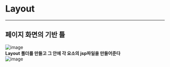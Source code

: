 # Layout
****
## 페이지 화면의 기반 틀
![image](https://github.com/JJUN1204/School_Study/assets/108847513/edacfb57-fade-438b-bdef-2637452d3192)<br/>
**Layout 폴더를 만들고 그 안에 각 요소의 jsp파일을 만들어준다**<br/>
![image](https://github.com/JJUN1204/School_Study/assets/108847513/ac882722-c699-4b1e-b26e-9f1be5c32649)



